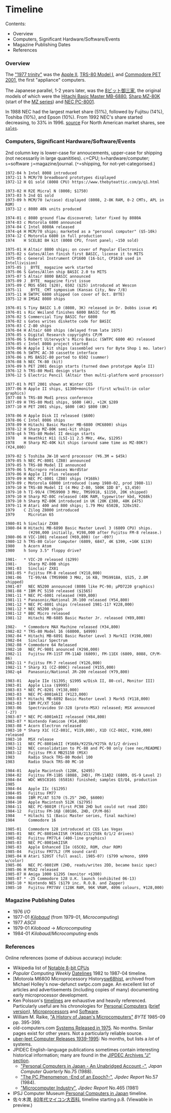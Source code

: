 Timeline
========

Contents:
- Overview
- Computers, Significant Hardware/Software/Events
- Magazine Publishing Dates
- References

### Overview

The ["1977 trinity"][trinity] was the [Apple II][we-ap2], [TRS-80
Model I][we-trs80i], and [Commodore PET 2001][we-pet2001], the first
"appliance" computers.

The Japanese parallel, 1-2 years later, was the [8ビット御三家][gosanke8],
the original models of which were the [Hitachi Basic Master
MB-6880][wj-bm], [Sharp MZ-80K][wj-mz80k] (start of the [MZ series][wj-mz])
and [NEC PC-8001][wj-pc8001].

In 1988 NEC had the largest market share (51%), followed by Fujitsu
(14%), Toshiba (10%), and Epson (10%). From 1992 NEC's share started
decreasing, to 33% in 1996. [source](https://i.imgur.com/4fpXzKr.jpg)
For North American market shares, see [`sales`](sales.md).

### Computers, Significant Hardware/Software/Events

2nd column key is lower-case for annoucements, upper-case for shipping (not
necessarily in large quanitities). `c`=CPU; `h`=hardware/computer;
`s`=software `j`=magazine/journal. (`*`=shipping, for not-yet-categorised.)

    1972-04 h Intel 8008 introduced
    1972-11 h MCM/70 breadboard prototypes displayed
    1972-12 H Q1 sold (8008 CPU) https://www.thebyteattic.com/p/q1.html

    1973-02 H R2E Micral N (8008; $1750)
    1973-03 h 2nd Q1 sold
    1973-09 h MCM/70 (w/case) displayed (8008, 2-8K RAM, 0-2 CMTs, APL in ROM)
    1973-12 c 8080 40k units produced

    1974-01 c 8080 ground flaw discovered; later fixed by 8080A
    1974-03 c Motorola 6800 announced
    1974-04 C Intel 8080A released
    1974-q4 H MCM/70 ships; marketed as a "personal computer" ($5-10k)
    1974-12 C Motorola 6800 in full production
    1974    H SCELBI 8H kit (8008 CPU, front panel; ~150 sold)

    1975-01 H Altair 8800 ships; on cover of Popular Electronics
    1975-02 s Gates/Allen finish first BASIC, license it to MITS
    1975-05 c General Instrument CP1600 (16-bit, CP1610 used in Intellivision)
    1975-05 j _BYTE_ magazine work started
    1975-06 S Gates/Allen ship BASIC 2.0 to MITS
    1975-07 S Altair 8800 BASIC announced
    1975-09 J _BYTE_ magazine first issue
    1975-09 C MOS 6501 ($20), 6502 ($25) introduced at Wescon
    1975-11   _BYTE_ CMT symposium (Kansas City, Nov 7/8)
    1975-11 H SWTPC 6800 shipped (on cover of Oct. BYTE)
    1975-12 H IMSAI 8080 ships

    1976-01 S Tiny BASIC 1.0 (8080, 3K) released in Dr. Dobbs issue #1
    1976-01 s Ric Weiland finishes 6800 BASIC for MS
    1976-02 S Commercial Tiny BASIC for 6800
    1976-02 s Gates writes diskette code for BASIC
    1976-03 C Z-80 ships
    1976-04 H Altair 680 ships (delayed from late 1975)
    1976-05 s Digital Research copyrights CP/M
    1976-06 S Robert Uiterwyck's Micro Basic (SWTPC 6800 4K) released
    1976-05 c Intel 8086 project started
    1976-06 H Apple I kit ships (assembled vers for Byte Shop 1 mo. later)
    1976-06 h SWTPC AC-30 cassette interface
    1976-06 s MS BASIC-80 ported to 6502 (summer)
    1976-08 h NEC TK-80 (kit)
    1976-09 h PET 2001 design starts (turned down prototype Apple II)
    1976-12 h TRS-80 Mod1 design starts
    1976-12 S Electric Pencil (Altair then multi-platform word processor)

    1977-01 h PET 2001 shown at Winter CES
    1977-06 H Apple II ships, $1300+monitor (first w/built-in color graphics)
    1977-08 h TRS-80 Mod1 press conference
    1977-09 H TRS-80 Mod1 ships, $600 (4K), +12K $289
    1977-10 H PET 2001 ships, $600 (4K) $800 (8K)

    1978-06 H Apple Disk II released ($600)
    1978-06 C Intel 8086 ships
    1978-09 H Hitachi Basic Master MB-6880 (MC6800) ships
    1978-12 H Sharp MZ-80K semi-kit ships
    1978-q4 h TRS-80 Model II design starts
    1978    H Heathkit H11 (LSI-11 2.5 MHz, 4Kw, $1295)
    1978    H Sharp MZ-40K kit ships (around same time as MZ-80K?) (¥24,800)

    1979-02 S Toshiba JW-10 word processor (¥6.3M = $45k)
    1979-05 h NEC PC-8001 (Z80) announced
    1979-05 h TRS-80 Model II announced
    1979-06 S Micropro releases WordStar
    1979-06 H Apple II Plus released
    1979-09 H NEC PC-8001 (Z80) ships (¥168k)
    1979-09 c Motorola 68000 introduced (samp 1980-02, prod 1980-11)
    1979-10 H TRS-80 Model II (4 MHz Z-80, 500K 1DD 8", $3,450)
    1979-10 h TI-99/4 (TMS9900 3 MHz, TMS9918, $1150, 20K shipped)
    1979-10 H Sharp MZ-80C released (48K RAM, typewriter kbd, ¥268k)
    1979-10 h Sharp MZ-80K introduced in UK (20K £380, 48K £475)
    1979-11 H Atari 400 and 800 ships; 1.79 MHz 6502B, 320x192.
    1979    C Zilog Z8000 introduced
    1979      Microtan 65

    1980-01 h Sinclair ZX80
    1980-04 H Hitachi MB-6890 Basic Master Level 3 (6809 CPU) ships.
              (¥298,000 initially, ¥198,000 after Fujitsu FM-8 release.)
    1980-06 H VIC-1001 released (¥69,800) (or -09?)
    1980-12 h TRS-80 Color Computer (6809, 6847, 4K $399, +16K $119)
    1980    h Acorn Atom
    1980    h Sony 3.5" floppy drive?

    1981-   * VIC-20 released ($299)
    1981-     Sharp MZ-80B ships
    1981-03   Sinclair ZX81
    1981-05 * Fujitsu FM-8 released (¥218,000)
    1981-06   TI-99/4A (TMS9900 3 MHz, 16 KB, TMS9918A, $525, 2.8M shipped)
    1981-07   NEC N5200 announced (8086 like PC-98; µPD7220 graphics)
    1981-08 * IBM PC 5150 released ($1565)
    1981-11 * NEC PC-6001 released (¥89,800)
    1981-11 * Panasonic/National JR-100 released (¥54,800)
    1981-12 * NEC PC-8801 ships (released 1981-11? ¥228,000)
    1981-12 * NEC N5200 ships
    1981-12 * BBC Micro released
    1981-12   Hitachi MB-6885 Basic Master Jr. released (¥89,800)

    1982-   * Commodore MAX Machine released (¥34,800)
    1982-02 * TRS-80 Model 16 (68000, $4999)
    1982-04 * Hitachi MB-6891 Basic Master Level 3 MarkII (¥198,000)
    1982-04   Sinclair Spectrum
    1982-08 * Commodore 64 Released
    1982-10   NEC PC-9801 anounced (¥298,000)
    1982-11   Fujitsu FM-11ST FM-11AD (6809), FM-11EX (6809, 8088, CP/M-86)
    1982-11 * Fujitsu FM-7 released (¥126,000)
    1982-11 * Sharp X1 (CZ-800C) released (¥155,000)
    1982-q4   Panasonic/National JR-200 released (¥79,800)

    1983-01   Apple IIe ($1395; $1995 w/Disk II, 80-col, Monitor III)
    1983-01   Apple Lisa ($9995)
    1983-03 * NEC PC-8201 (¥138,000)
    1983-03   NEC PC-8001mkII (¥123,000)
    1983-03 * Hitachi MB-6892 Basic Master Level 3 Mark5 (¥118,000)
    1983-03   IBM PC/XT 5160
    1983-06   Spectravideo SV-328 (proto-MSX) released; MSX announced (-27)
    1983-07 * NEC PC-6001mkII released (¥84,800)
    1983-07 * Nintendo Famicom (¥14,800)
    1983-08 * Acorn Electron released
    1983-10 * Sharp X1C (CZ-801C, ¥119,800), X1D (CZ-802C, ¥198,000) released
    1983-10   MSX release
    1983-11   NEC PC-8801mkII (¥168k/¥225k/¥275k 0/1/2 drives)
    1983-12   NEC consolidation to PC-88 and PC-98 only (see nec/README)
    1983-12   Fujitsu FM-X MB25150 (MSX)
    1983      Radio Shack TRS-80 Model 100
    1983      Radio Shack TRS-80 MC-10

    1984-01   Apple Macintosh (128K, $2495)
    1984-02   Fujitsu FM-11BS (8088, 2HD), FM-11AD2 (6809, OS-9 Level 2)
    1984-04   WDC W65C816S (65816) finished; samples Q3/Q4, production 1985
    1984-04   Apple IIc ($1295)
    1984-05   Fujitsu FM77
    1984-08   IBM PC/AT 5170 (5.25" 2HD, $6000)
    1984-10   Apple Macintosh 512K ($2795)
    1984-11   NEC PC-9801M (first PC98 2HD but could not read 2DD)
    1984-12   Fujitsu FM-16β (80186, 2HD, CP/M-86)
    1984    * Hitachi S1 (Basic Master series, final machine)
    1984      Commodore 16

    1985-01   Commodore 128 introduced at CES Las Vegas
    1985-01   NEC PC-8801mkIISR (¥168/213/258k 0/1/2 drives)
    1985-02   Fujitsu FM77L4 (400-line graphics)
    1985-03   NEC PC-8001mkIISR
    1985-03   Apple Enhanced IIe (65C02, ROM, char ROM)
    1985-04   Fujitsu FM77L2 (FM sound card)
    1985-04 H Atari 520ST (full avail. 1985-07) ($799 w/mono, $999 w/color)
    1985-06   NEC PC-9801VM (2HD, reads/writes 2DD, became basic spec)
    1985-06 H MSX2 released
    1985-07 H Amiga 1000 $1295 (monitor +$300)
    1985-07 * -25 Commodore 128 U.K. launch (exhibited 06-13)
    1985-10 * Nintendo NES ($179 inc. R.O.B. and Zapper)
    1985-10   Fujitsu FM77AV (128K RAM, 96K VRAM, 4096 colours, ¥128,000)

### Magazine Publishing Dates

- 1976      _I/O_
- 1977-01   [_Kilobaud_][m kb] (from 1979-01, _Microcomputing_)
- 1977      _ASCII_
- 1979-01   _Kiloboad_ → _Microcomputing_
- 1984-01   _Kilobaud_/_Microcomputing_ ends

### References

Online references (some of dubious accuracy) include:
- Wikipedia list of [Notable 8-bit CPUs][w-not-8bit]
- _Popular Computing Weekly_ [Datelines][pcw-dl] 1982 to 1987-04 timeline.
- [Motorola M6800 Microprocessory History[sw68hist], archived from Michael
  Holley's now-defunct swtpc.com page. An excellent list of articles and
  advertisements (including copies of many) documenting early microprocessor
  development.
- Ken Polsson's [timelines][pol] are exhaustive and heavily referenced.
  Particularly useful are his chronologies for [Personal Computers][pol-pc]
  ([brief version][pol-pcmini]), [Microprocessors][pol-mp] and
  [Software][pol-soft].
- William M. Raike, ["A History of Japan's Microcomputers"][byte8509]
  _BYTE_ 1985-09 pp. 395-399.
- old-computers.com [Systems Released in 1975][oc-1975]. No months.
  Similar pages exist for other years. Not a particularly reliable source.
- [uber-leet Computer Releases 1939-1995][uber]: No months, but lists
  a _lot_ of systems.
- JPIDEC English-language publications sometimes contain interesting
  historical information; many are found in the [JIPDEC Archives "J"
  section][JIPDEC ar J].
  - ["Personal Computers in Japan - An Unabridged Account -"][jcq75],
    _Japan Computer Quarterly_ No.75 (1988).
  - ["The PC Phenomenon -End of an Epoch?-"][jcq57], _Jipdec Report_ No.57
    (1984).
  - ["Microcomputer Industry"][jcq46], _Jipdec Report_ No.465 (1981)
- IPSJ Computer Museum [Personal Computers in Japan][ipsj] timeline.
- 佐々木潤, [80年代マイコン大百科][suzuki2013], timeline starting p.8.
  (Viewable in preview.)


<!-------------------------------------------------------------------->

<!-- Magazine publishing dates -->
[m kb]: https://archive.org/details/kilobaudmagazine?&sort=date

<!-- Overview -->
[gosanke8]: https://ja.wikipedia.org/wiki/8ビット御三家
[trinity]: https://retrocomputing.stackexchange.com/q/12343/7208
[wj-bm]: https://ja.wikipedia.org/wiki/ベーシックマスター
[wj-mz]: https://ja.wikipedia.org/wiki/MZ_(コンピュータ)
[wj-pc8001]: https://ja.wikipedia.org/wiki/PC-8000シリーズ
[we-ap2]: https://en.wikipedia.org/wiki/Apple_II
[we-pet2001]: https://en.wikipedia.org/wiki/Commodore_PET
[we-trs80i]: https://page.auctions.yahoo.co.jp/jp/auction/g373420258
[wj-mz80k]: https://ja.wikipedia.org/wiki/MZ-80#MZ-80K

<!-- Online References -->
[JIPDEC ar J]: https://www.jipdec.or.jp/library/archives_keyword_J.html
[byte8509]: https://archive.org/details/BYTE_Vol_10-09_1985-09_10th_Anniversary_Issue/page/n398/mode/1up?view=theater
[ipsj]: http://museum.ipsj.or.jp/en/computer/personal/index.html
[jcq46]: https://www.jipdec.or.jp/archives/publications/J0001270
[jcq57]: https://www.jipdec.or.jp/archives/publications/J0001259
[jcq75]: https://www.jipdec.or.jp/archives/publications/J0003088
[oc-1975]: https://old-computers.com/museum/year.asp?y=1975
[pcw-dl]: https://archive.org/details/popular-computing-weekly-1987-05-01/page/n14/mode/1up?view=theater
[pol-mp]: http://kpolsson.com/micropro/
[pol-pc]: http://kpolsson.com/comphist/
[pol-pcmini]: http://kpolsson.com/comphist/mini.htm
[pol-soft]: http://kpolsson.com/software/
[pol]: http://kpolsson.com/
[suzuki2013]: https://www.amazon.co.jp/dp/4881818325/
[sw68hist]: https://web.archive.org/web/20180820122406/http://www.swtpc.com/mholley/Microprocessors/Microprocessor_History.htm
[uber]: http://uber-leet.com/index.php?page=allsystems
[w-not-8bit]: https://en.wikipedia.org/wiki/8-bit_computing#Notable_8-bit_CPUs
